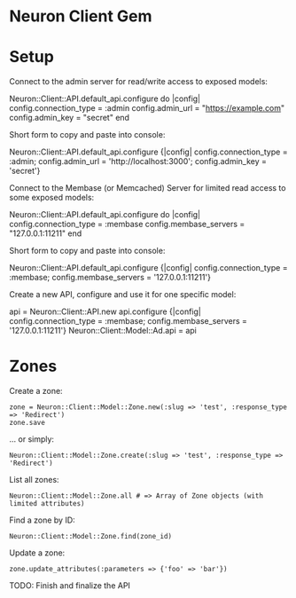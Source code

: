 Neuron Client Gem
=================


Setup
=====

Connect to the admin server for read/write access to exposed models:

  Neuron::Client::API.default_api.configure do |config|
    config.connection_type = :admin
    config.admin_url = "https://example.com"
    config.admin_key = "secret"
  end

  Short form to copy and paste into console:

  Neuron::Client::API.default_api.configure {|config| config.connection_type = :admin; config.admin_url = 'http://localhost:3000'; config.admin_key = 'secret'}


Connect to the Membase (or Memcached) Server for limited read access to some exposed models:

  Neuron::Client::API.default_api.configure do |config|
    config.connection_type = :membase
    config.membase_servers = "127.0.0.1:11211"
  end

  Short form to copy and paste into console:

  Neuron::Client::API.default_api.configure {|config| config.connection_type = :membase; config.membase_servers = '127.0.0.1:11211'}

Create a new API, configure and use it for one specific model:

  api = Neuron::Client::API.new
  api.configure {|config| config.connection_type = :membase; config.membase_servers = '127.0.0.1:11211'}
  Neuron::Client::Model::Ad.api = api

Zones
=====

Create a zone:

    zone = Neuron::Client::Model::Zone.new(:slug => 'test', :response_type => 'Redirect')
    zone.save

... or simply:
    
    Neuron::Client::Model::Zone.create(:slug => 'test', :response_type => 'Redirect')

List all zones:

    Neuron::Client::Model::Zone.all # => Array of Zone objects (with limited attributes)

Find a zone by ID:

    Neuron::Client::Model::Zone.find(zone_id)

Update a zone:

    zone.update_attributes(:parameters => {'foo' => 'bar'})

TODO: Finish and finalize the API
